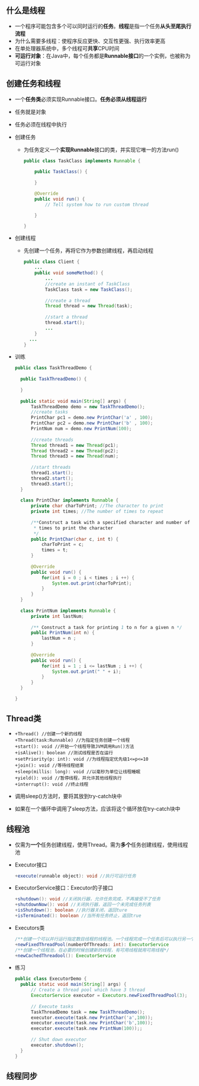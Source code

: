 ## 什么是线程

- 一个程序可能包含多个可以同时运行的**任务**。**线程**是指一个任务**从头至尾执行流程**
- 为什么需要多线程：使程序反应更快、交互性更强、执行效率更高
- 在单处理器系统中，多个线程可**共享**CPU时间
- **可运行对象**：在Java中，每个任务都是**Runnable接口**的一个实例，也被称为可运行对象



## 创建任务和线程

- 一个**任务类**必须实现Runnable接口。**任务必须从线程运行**
- 任务就是对象
- 任务必须在线程中执行



- 创建任务

  - 为任务定义一个**实现Runnable**接口的类，并实现它唯一的方法run()

    ```java
    public class TaskClass implements Runnable {
    	
    	public TaskClass() {
    		
    	}
    
    	@Override
    	public void run() {
    		// Tell system how to run custom thread
    
    	}
    
    }
    ```

    

- 创建线程

  - 先创建一个任务，再将它作为参数创建线程，再启动线程

    ```java
    public class Client {
    	...
    	public void someMethod() {
    		...
    		//create an instant of TaskClass
    		TaskClass task = new TaskClass();
    		
    		//create a thread
    		Thread thread = new Thread(task);
    		
    		//start a thread
    		thread.start();
    		...
    	}
      ...
    }
    ```

    

- 训练

  ```java
  public class TaskThreadDemo {
  	
  	public TaskThreadDemo() {
  		
  	}
  	
  	public static void main(String[] args) {
  		TaskThreadDemo demo = new TaskThreadDemo();
  		//create tasks
  		PrintChar pc1 = demo.new PrintChar('a' , 100);
  		PrintChar pc2 = demo.new PrintChar('b' , 100);
  		PrintNum num = demo.new PrintNum(100);
  		
  		//create threads
  		Thread thread1 = new Thread(pc1);
  		Thread thread2 = new Thread(pc2);
  		Thread thread3 = new Thread(num);
  		
  		//start threads
  		thread1.start();
  		thread2.start();
  		thread3.start();
  	}
  	
  	class PrintChar implements Runnable {
  		private char charToPrint; //The character to print
  		private int times; //The number of times to repeat
  		
  		/**Construct a task with a specified character and number of 
  		 * times to print the character
  		 */
  		public PrintChar(char c, int t) {
  			charToPrint = c;
  			times = t;
  		}
  		
  		@Override
  		public void run() {
  			for(int i = 0 ; i < times ; i ++) {
  				System.out.print(charToPrint);
  			}
  		}
  	}
  	
  	class PrintNum implements Runnable {
  		private int lastNum;
  		
  		/** Construct a task for printing 1 to n for a given n */
  		public PrintNum(int n) {
  			lastNum = n ;
  		}
  		
  		@Override
  		public void run() {
  			for(int i = 1 ; i <= lastNum ; i ++) {
  				System.out.print(" " + i);
  			}
  		}
  	}
  
  }
  ```

  

## Thread类

- ```
  +Thread() //创建一个新的线程
  +Thread(task:Runnable) //为指定任务创建一个线程
  +start(): void //开始一个线程导致JVM调用Run()方法
  +isAlive(): boolean //测试线程是否在运行
  +setPriority(p: int): void //为线程指定优先级1<=p<=10
  +join(): void //等待线程结束
  +sleep(millis: long): void //以毫秒为单位让线程睡眠
  +yield(): void //暂停线程，并允许其他线程执行
  +interrupt(): void //终止线程
  ```

- 调用sleep()方法时，要将其放到try-catch块中

- 如果在一个循环中调用了sleep方法，应该将这个循环放在try-catch块中



## 线程池

- 仅需为**一个**任务创建线程，使用Thread。需为**多个**任务创建线程，使用线程池

- Executor接口

  ```java
  +execute(runnable object): void //执行可运行任务
  ```

- ExecutorService接口：Executor的子接口

  ```java
  +shutdown(): void //关闭执行器，允许任务完成，不再接受不了任务
  +shutdownNow(): void //关闭执行器，返回一个未完成任务列表
  +isShutdown(): boolean //执行器关闭，返回ture
  +isTerminated(): boolean //当所有任务终止，返回true
  ```

- Executors类

  ```java
  /**创建一个可以并行运行指定数目线程的线程池。一个线程完成一个任务后可以执行另一个任务*/
  +newFixedThreadPool(numberOfThreads: int): ExecutorService 
  /**创建一个线程池，在必要的时候创建新的线程，有可用线程就用可用线程*/
  +newCachedThreadool(): ExecutorService
  ```

- 练习

  ```java
  public class ExecutorDemo {
  	public static void main(String[] args) {
  		// Create a thread pool which have 3 thread
  		ExecutorService executor = Executors.newFixedThreadPool(3);
  		
  		// Execute tasks
  		TaskThreadDemo task = new TaskThreadDemo();
  		executor.execute(task.new PrintChar('a',100));
  		executor.execute(task.new PrintChar('b',100));
  		executor.execute(task.new PrintNum(100));;
  		
  		// Shut down executor
  		executor.shutdown();
  	}
  }
  ```

  



## 线程同步
